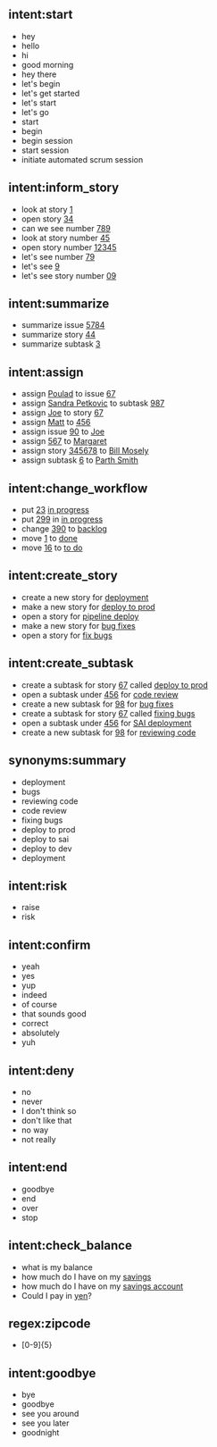 ## intent:start
- hey
- hello
- hi
- good morning
- hey there
- let's begin
- let's get started
- let's start
- let's go
- start
- begin
- begin session
- start session
- initiate automated scrum session

## intent:inform_story
- look at story [1](story_id)
- open story [34](story_id)
- can we see number [789](story_id)
- look at story number [45](story_id)
- open story number [12345](story_id)
- let's see number [79](story_id)
- let's see [9](story_id)
- let's see story number [09](story_id)

## intent:summarize
- summarize issue [5784](story_id)
- summarize story [44](story_id)
- summarize subtask [3](story_id)

## intent:assign
- assign [Poulad](names) to issue [67](story_id)
- assign [Sandra Petkovic](names) to subtask [987](story_id)
- assign [Joe](names) to story [67](story_id)
- assign [Matt](names) to [456](story_id)
- assign issue [90](story_id) to [Joe](names)
- assign [567](story_id) to [Margaret](names)
- assign story [345678](story_id) to [Bill Mosely](names)
- assign subtask [6](story_id) to [Parth Smith](names)

<!-- ## lookup:names
../names.txt -->

## intent:change_workflow
- put [23](story_id) [in progress](workflow)
- put [299](story_id) in [in progress](workflow)
- change [390](story_id) to [backlog](workflow)
- move [1](story_id) to [done](workflow)
- move [16](story_id) to [to do](workflow)

## intent:create_story
- create a new story for [deployment](summary)
- make a new story for [deploy to prod](summary)
- open a story for [pipeline deploy](summary)
- make a new story for [bug fixes](summary)
- open a story for [fix bugs](summary)

## intent:create_subtask
- create a subtask for story [67](story_id) called [deploy to prod](summary)
- open a subtask under [456](story_id) for [code review](summary)
- create a new subtask for [98](story_id) for [bug fixes](summary)
- create a subtask for story [67](story_id) called [fixing bugs](summary)
- open a subtask under [456](story_id) for [SAI deployment](summary)
- create a new subtask for [98](story_id) for [reviewing code](summary)

## synonyms:summary
- deployment
- bugs
- reviewing code
- code review
- fixing bugs
- deploy to prod
- deploy to sai
- deploy to dev
- deployment

## intent:risk
- raise
- risk


## intent:confirm
- yeah
- yes
- yup
- indeed
- of course
- that sounds good
- correct
- absolutely
- yuh

## intent:deny
- no
- never
- I don't think so
- don't like that
- no way
- not really


## intent:end
- goodbye
- end
- over
- stop

## intent:check_balance
- what is my balance <!-- no entity -->
- how much do I have on my [savings](source_account) <!-- entity "source_account" has value "savings" -->
- how much do I have on my [savings account](source_account:savings) <!-- synonyms, method 1-->
- Could I pay in [yen](currency)?  <!-- entity matched by lookup table -->

## regex:zipcode
- [0-9]{5}

<!-- ## lookup:additional_currencies  no list to specify lookup table file -->
<!-- path/to/currencies.txt -->

## intent:goodbye
- bye
- goodbye
- see you around
- see you later
- goodnight
